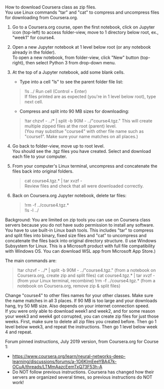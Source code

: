 How to download Coursera class as zip files.  
You use Linux commands "tar" and "cat" to compress and uncompress files for downloading from Coursera.org.  

1) Go to a Coursera.org course, open the first notebook, click on Jupyter icon (top-left) to access folder-view, move to 1 directory below root, ex., "week1" for course4.  

2) Open a new Jupyter notebook at 1 level below root (or any notebook already in the folder).  
   To open a new notebook, from folder-view, click "New" button (top-right), then select Python 3 from drop-down menu.

3) At the top of a Jupyter notebook, add some blank cells.  
   * Type into a cell "ls" to see the parent folder file list: 
   > !ls ../ 
     Run cell (Control + Enter)  
     If files printed are as expected (you're in 1 level below root), type next cell. 

   * Compress and split into 90 MB sizes for downloading:
   > !tar chzvf - ../* | split -b 90M - ../"course4.tgz."
     This will create multiple zipped files at the root (parent) level.  
     (You may substitue "course4" with other file name such as "course1".  Make sure your name matches on all places.)
   
4) Go back to folder-view, move up to root level.  
   You should see the .tgz files you have created.  Select and download each file to your computer.  
    
5) From your computer's Linux terminal, uncompress and concatenate the files back into original folders.      
   > cat course4.tgz.* | tar xvzf -  
     Review files and check that all were downloaded correctly.  
    
6) Back on Coursera.org Jupyter notebook, delete tar files:  
   > !rm -f ../course4.tgz.*  
   > !ls -l ../  
  
Background: You are limited on zip tools you can use on Coursera class servers because you do not have sudo permission to install any software.  You have to use built-in Linux bash tools.  This includes "tar" to compress and split files into binary, fixed size files and "cat" to uncompress and concatenate the files back into original directory structure.  (I use Windows Subsystem for Linux.  This is a Microsoft product with full file compatibility with Windows OS.  You can download WSL app from Microsoft App Store.)  

The main commands are:  
  > !tar chzvf - ../* | split -b 90M - ../"course4.tgz."  (from a notebook on Coursera.org, create zip and split files)
  > cat course4.tgz.* | tar xvzf -   (from your Linux terminal, recombine)
  > !rm -f ../course4.tgz.*   (from a notebook on Coursera.org, remove zip & split files)  
  
Change "course4" to other files names for your other classes.  Make sure the name matches in all 3 places. 
If 90 MB is too large and your downloads hang, try 50 MB size.  Also depends on your internet connection speed.  
If you were only able to download week1 and week2, and for some reason your week3 and week4 got corrupted, you can create zip files for just those weeks. First, make sure to delete all zip files you created before.  Then go 1 level below week3, and repeat the instructions.  Then go 1 level below week 4 and repeat.  

Forum pinned instructions, July 2019 version, from Coursera.org for Course 1:  
  * https://www.coursera.org/learn/neural-networks-deep-learning/discussions/forums/a-1G6KlmEeeYBA47k-OCuA/threads/LTMmAazcEemTxQ73F53h-A  
  * Do NOT follow previous instructions.  Coursera has changed how their servers are organized several times, so previous instructions do NOT work!  
